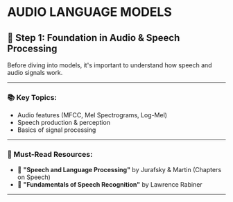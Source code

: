 # AUDIO LANGUAGE MODELS

## 🧱 Step 1: Foundation in Audio & Speech Processing

Before diving into models, it's important to understand how speech and audio signals work.

---

### 📚 Key Topics:
- Audio features (MFCC, Mel Spectrograms, Log-Mel)
- Speech production & perception
- Basics of signal processing

---

### 🔑 Must-Read Resources:
- 📘 **"Speech and Language Processing"** by Jurafsky & Martin (Chapters on Speech)
- 📘 **"Fundamentals of Speech Recognition"** by Lawrence Rabiner

---

